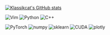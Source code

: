 
[![Klassikcat's GitHub stats](https://github-readme-stats.vercel.app/api?username=klassikcat)](https://github.com/anuraghazra/github-readme-stats)

<img alt="Vim" src ="https://img.shields.io/badge/Vim-019733.svg?&style=for-the-badge&logo=Vim&logoColor=white"/> <img alt="Python" src ="https://img.shields.io/badge/Python-3776AB.svg?&style=for-the-badge&logo=Python&logoColor=white"/> <img alt="C++" src ="https://img.shields.io/badge/C++-00599C.svg?&style=for-the-badge&logo='C++'&logoColor=white"/> 


<img alt="PyTorch" src ="https://img.shields.io/badge/PyTorch-EE4C2C.svg?&style=for-the-badge&logo=PyTorch&logoColor=white"/> <img alt="numpy" src ="https://img.shields.io/badge/NumPy-013243.svg?&style=for-the-badge&logo=NumPy&logoColor=white"/> <img alt="sklearn" src ="https://img.shields.io/badge/scikit_learn-F7931E.svg?&style=for-the-badge&logo=scikit-learn&logoColor=white"/> <img alt="CUDA" src ="https://img.shields.io/badge/CUDA-76B900.svg?&style=for-the-badge&logo=Nvidia&logoColor=white"/> <img alt="plotly" src ="https://img.shields.io/badge/Plotly-3F4F75.svg?&style=for-the-badge&logo=Plotly&logoColor=white"/>

